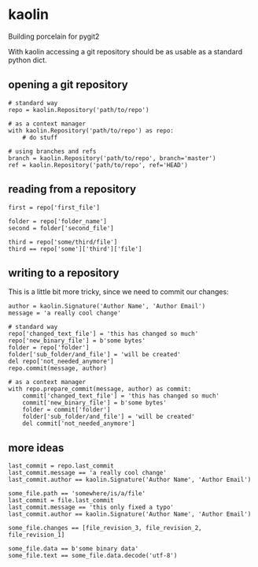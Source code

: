 kaolin
======

Building porcelain for pygit2


With kaolin accessing a git repository should be as usable as a standard python dict.


opening a git repository
------------------------

    # standard way
    repo = kaolin.Repository('path/to/repo')
    
    # as a context manager
    with kaolin.Repository('path/to/repo') as repo:
        # do stuff
    
    # using branches and refs
    branch = kaolin.Repository('path/to/repo', branch='master')
    ref = kaolin.Repository('path/to/repo', ref='HEAD')


reading from a repository
-------------------------

    first = repo['first_file']
    
    folder = repo['folder_name']
    second = folder['second_file']
    
    third = repo['some/third/file']
    third == repo['some']['third']['file']


writing to a repository
-----------------------

This is a little bit more tricky, since we need to commit our changes:

    author = kaolin.Signature('Author Name', 'Author Email')
    message = 'a really cool change'
    
    # standard way
    repo['changed_text_file'] = 'this has changed so much'
    repo['new_binary_file'] = b'some bytes'
    folder = repo['folder']
    folder['sub_folder/and_file'] = 'will be created'
    del repo['not_needed_anymore']            
    repo.commit(message, author)
    
    # as a context manager
    with repo.prepare_commit(message, author) as commit:
        commit['changed_text_file'] = 'this has changed so much'
        commit['new_binary_file'] = b'some bytes'
        folder = commit['folder']
        folder['sub_folder/and_file'] = 'will be created'
        del commit['not_needed_anymore']            


more ideas
----------
    
    last_commit = repo.last_commit
    last_commit.message == 'a really cool change'
    last_commit.author == kaolin.Signature('Author Name', 'Author Email')
    
    some_file.path == 'somewhere/is/a/file'
    last_commit = file.last_commit
    last_commit.message == 'this only fixed a typo'
    last_commit.author == kaolin.Signature('Author Name', 'Author Email')
    
    some_file.changes == [file_revision_3, file_revision_2, file_revision_1]
    
    some_file.data == b'some binary data'
    some_file.text == some_file.data.decode('utf-8')
    
    
        
    